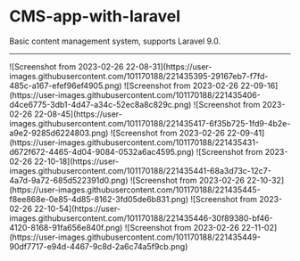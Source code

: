 # CMS-app-with-laravel
Basic content management system, supports Laravel 9.0.
<hr>
![Screenshot from 2023-02-26 22-08-31](https://user-images.githubusercontent.com/101170188/221435395-29167eb7-f7fd-485c-a167-efef96ef4905.png)
![Screenshot from 2023-02-26 22-09-16](https://user-images.githubusercontent.com/101170188/221435406-d4ce6775-3db1-4d47-a34c-52ec8a8c829c.png)
![Screenshot from 2023-02-26 22-08-45](https://user-images.githubusercontent.com/101170188/221435417-6f35b725-1fd9-4b2e-a9e2-9285d6224803.png)
![Screenshot from 2023-02-26 22-09-41](https://user-images.githubusercontent.com/101170188/221435431-d672f672-4465-4d04-9084-0532a6ac4595.png)
![Screenshot from 2023-02-26 22-10-18](https://user-images.githubusercontent.com/101170188/221435441-68a3d73c-12c7-4a7d-9a72-685d522391d0.png)
![Screenshot from 2023-02-26 22-10-32](https://user-images.githubusercontent.com/101170188/221435445-f8ee868e-0e85-4d85-8162-3fd05de6b831.png)
![Screenshot from 2023-02-26 22-10-54](https://user-images.githubusercontent.com/101170188/221435446-30f89380-bf46-4120-8168-91fa656e840f.png)
![Screenshot from 2023-02-26 22-11-02](https://user-images.githubusercontent.com/101170188/221435449-90df7717-e94d-4467-9c8d-2a6c74a5f9cb.png)
